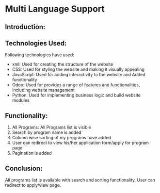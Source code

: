 # Multi Language Support

## Introduction:

## Technologies Used:

Following technologies have used:

- xml: Used for creating the structure of the website
- CSS: Used for styling the website and making it visually appealing
- JavaScript: Used for adding interactivity to the website and Added functionality
- Odoo: Used for provides a range of features and functionalities, including website management
- Python: Used for implementing business logic and build website modules

## Functionality:

1. All Programs: All Programs list is visible
2. Search by program name is added
3. Column wise sorting of my programs have added
4. User can redirect to view his/her application form/apply for program page
5. Pagination is added

## Conclusion:

All programs list is available with search and sorting functionality. User can redirect to apply/view page.
